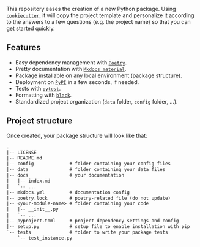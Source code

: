 This repository eases the creation of a new Python package. Using [`cookiecutter`](https://cookiecutter.readthedocs.io/en/stable/index.html), it will copy the project template and personalize it according to the answers to a few questions (e.g. the project name) so that you can get started quickly.

## Features
- Easy dependency management with [`Poetry`](https://python-poetry.org/).
- Pretty documentation with [`Mkdocs material`](https://squidfunk.github.io/mkdocs-material/).
- Package installable on any local environment (package structure).
- Deployment on [`PyPI`](https://pypi.org/) in a few seconds, if needed.
- Tests with [`pytest`](https://docs.pytest.org/en/7.1.x/).
- Formatting with [`black`](https://github.com/psf/black).
- Standardized project organization (`data` folder, `config` folder, ...).

## Project structure
Once created, your package structure will look like that:
```txt
.
|-- LICENSE
|-- README.md
|-- config             # folder containing your config files
|-- data               # folder containing your data files
|-- docs               # your documentation
|   |-- index.md
|   `-- ...
|-- mkdocs.yml         # documentation config
|-- poetry.lock        # poetry-related file (do not update)
|-- <your-module-name> # folder containing your code
|   |-- __init__.py
|   `-- ...
|-- pyproject.toml     # project dependency settings and config
|-- setup.py           # setup file to enable installation with pip
`-- tests              # folder to write your package tests
    `-- test_instance.py
```